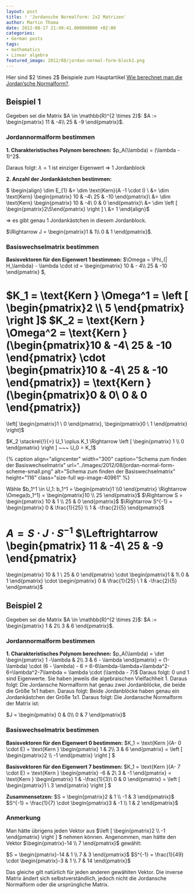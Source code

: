 ```yaml
---
layout: post
title: ! 'Jordansche Normalform: 2x2 Matrizen'
author: Martin Thoma
date: 2012-08-17 21:49:41.000000000 +02:00
categories:
- German posts
tags:
- mathematics
- Linear algebra
featured_image: 2012/08/jordan-normal-form-block1.png
---
```

<div class="info">Hier sind $2 \times 2$ Beispiele zum Hauptartikel <a href="../wie-berechnet-man-die-jordansche-normalform/" title="Wie berechnet man die Jordan&rsquo;sche Normalform?">Wie berechnet man die Jordan&rsquo;sche Normalform?</a>.</div>

<h2>Beispiel 1</h2>
Gegeben sei die Matrix $A \in \mathbb{R}^{2 \times 2}$:
$A := \begin{pmatrix}
11 & -4\\
25 & -9
\end{pmatrix}$.

<h3>Jordannormalform bestimmen</h3>
<strong>1. Charakteristisches Polynom berechnen:</strong>
$p_A(\lambda) = (\lambda - 1)^2$.

Daraus folgt: $\lambda = 1$ ist einziger Eigenwert
$\Rightarrow$ 1 Jordanblock

<strong>2. Anzahl der Jordank&auml;stchen bestimmen:</strong>

$
\begin{align}
\dim E_{1} &= \dim \text{Kern}(A -1 \cdot I) \\
&= \dim \text{Kern} \begin{pmatrix}
10 & -4\\
25 & -10
\end{pmatrix}\\
&= \dim \text{Kern} \begin{pmatrix}
10 & -4\\
0 & 0
\end{pmatrix}\\
&= \dim \left [ \begin{pmatrix}2\\5\end{pmatrix} \right ] \\
&= 1
\end{align}$

$\Rightarrow$ es gibt genau 1 Jordank&auml;stchen in diesem Jordanblock.

$\Rightarrow
J = 
\begin{pmatrix}1 & 1\\
0 & 1
\end{pmatrix}$.

<h3>Basiswechselmatrix bestimmen</h3>
<strong>Basisvektoren f&uuml;r den Eigenwert 1 bestimmen:</strong>
$\Omega = \Phi_{| H_\lambda} - \lambda \cdot id = 
\begin{pmatrix}
10 & - 4\\
25 & -10
\end{pmatrix}
$,

$K_1 = \text{Kern } \Omega^1 = \left [ \begin{pmatrix}2 \\ 5 \end{pmatrix} \right ]$
$K_2 = \text{Kern } \Omega^2 = \text{Kern } (\begin{pmatrix}10 & -4\\ 25 & -10 \end{pmatrix} \cdot \begin{pmatrix}10 & -4\\ 25 & -10 \end{pmatrix}) = \text{Kern } (\begin{pmatrix}0 & 0\\ 0 & 0 \end{pmatrix}) 
= 
\left[ 
\begin{pmatrix}1 \\ 0 \end{pmatrix}, 
\begin{pmatrix}0 \\ 1 \end{pmatrix}
\right]$

$K_2 \stackrel{!}{=} U_1 \oplus K_1 
\Rightarrow
\left [ 
\begin{pmatrix}
1 \\ 0
\end{pmatrix}
\right ] ~~~ U_0 = K_1$

{% caption align="aligncenter" width="300" caption="Schema zum finden der Basiswechselmatrix" url="../images/2012/08/jordan-normal-form-scheme-small.png" alt="Schema zum finden der Basiswechselmatrix"  height="116" class="size-full wp-image-40961" %}

W&auml;hle $b_1^1 \in U_1: b_1^1 = \begin{pmatrix}1 \\0 \end{pmatrix} \Rightarrow \Omega(b_1^1) = \begin{pmatrix}10 \\ 25 \end{pmatrix}$
$\Rightarrow S = 
\begin{pmatrix}
10 & 1 \\
25 & 0
\end{pmatrix}$
$\Rightarrow S^{-1} = 
\begin{pmatrix}
0 & \frac{1}{25} \\
1 & -\frac{2}{5}
\end{pmatrix}$

$A = S \cdot J \cdot S^{-1}$
$\Leftrightarrow 
\begin{pmatrix}
11 & -4\\
25 & -9
\end{pmatrix}
=
\begin{pmatrix}
10 & 1 \\
25 & 0
\end{pmatrix}
\cdot 
\begin{pmatrix}1 & 1\\
0 & 1
\end{pmatrix}
\cdot
\begin{pmatrix}
0 & \frac{1}{25} \\
1 & -\frac{2}{5}
\end{pmatrix}$

<h2>Beispiel 2</h2>
Gegeben sei die Matrix $A \in \mathbb{R}^{2 \times 2}$:
$A := \begin{pmatrix}
1 & 2\\
3 & 6
\end{pmatrix}$.

<h3>Jordannormalform bestimmen</h3>
<strong>1. Charakteristisches Polynom berechnen:</strong>
$p_A(\lambda) = \det \begin{pmatrix}
1 -\lambda & 2\\
3 & 6 - \lambda
\end{pmatrix} = (1- \lambda) \cdot (6 - \lambda) - 6 = 6-6\lambda-\lambda+\lambda^2-6=\lambda^2-7\lambda = \lambda \cdot (\lambda - 7)$
Daraus folgt: 0 und 1 sind Eigenwerte. Sie haben jeweils die algebraischen Vielfachheit 1.
Daraus folgt: Die Jordansche Normalform hat genau zwei Jordanbl&ouml;cke, die beide die Gr&ouml;&szlig;e 1x1 haben.
Daraus folgt: Beide Jordanbl&ouml;cke haben genau ein Jordank&auml;stchen der Gr&ouml;&szlig;e 1x1.
Daraus folgt: Die Jordansche Normalform der Matrix ist:

$J = \begin{pmatrix}
0 & 0\\
0 & 7
\end{pmatrix}$

<h3>Basiswechselmatrix bestimmen</h3>
<strong>Basisvektoren f&uuml;r den Eigenwert 0 bestimmen:</strong>
$K_1 = \text{Kern }(A- 0 \cdot E) = \text{Kern } \begin{pmatrix}
1 & 2\\
3 & 6
\end{pmatrix} = \left [ \begin{pmatrix}2 \\ -1 \end{pmatrix} \right ] $

<strong>Basisvektoren f&uuml;r den Eigenwert 7 bestimmen:</strong>
$K_1 = \text{Kern }(A- 7 \cdot E) = \text{Kern } \begin{pmatrix}
-6 & 2\\
3 & -1
\end{pmatrix} = \text{Kern } \begin{pmatrix}
1 & -\frac{1}{3}\\
0 & 0
\end{pmatrix} = \left [ \begin{pmatrix}1 \\ 3 \end{pmatrix} \right ] $

<strong>Zusammensetzen:</strong>
$S = \begin{pmatrix}2 & 1 \\ -1 & 3 \end{pmatrix}$
$S^{-1} = \frac{1}{7} \cdot \begin{pmatrix}3 & -1 \\ 1 & 2 \end{pmatrix}$

<h3>Anmerkung</h3>
Man h&auml;tte &uuml;brigens jeden Vektor aus $\left [ \begin{pmatrix}2 \\ -1 \end{pmatrix} \right ] $ nehmen k&ouml;nnen. Angenommen, man h&auml;tte den Vektor $\begin{pmatrix}-14 \\ 7 \end{pmatrix}$ gew&auml;hlt:

$S = \begin{pmatrix}-14 & 1 \\ 7 & 3 \end{pmatrix}$
$S^{-1} = \frac{1}{49} \cdot \begin{pmatrix}-3 & 1 \\ 7 & 14 \end{pmatrix}$

Das gleiche gilt nat&uuml;rlich f&uuml;r jeden anderen gew&auml;hlten Vektor. Die inverse Matrix &auml;ndert sich selbstverst&auml;ndlich, jedoch nicht die Jordansche Normalform oder die urspr&uuml;ngliche Matrix.
